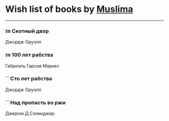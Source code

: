 # Wish list of books by [Muslima](https://www.facebook.com/app_scoped_user_id/1867395113473883/)
---

### `50` Скотный двор
Джордж Оруэлл

### `50` 100 лет рабства
Габриэль Гарсия Маркес

### `` Сто лет рабства
Джордж Оруэлл

### `` Над пропасть во ржи
Джером Д.Сэлинджер


